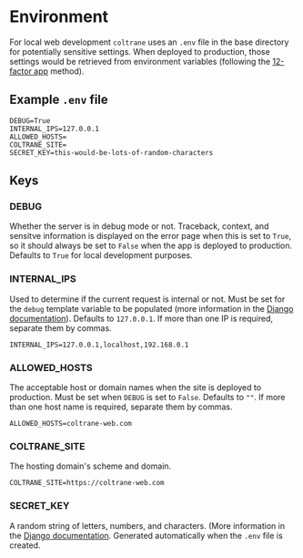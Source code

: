 # Environment

For local web development `coltrane` uses an `.env` file in the base directory for potentially sensitive settings. When deployed to production, those settings would be retrieved from environment variables (following the [12-factor app](https://12factor.net/config) method).

## Example `.env` file

```shell
DEBUG=True
INTERNAL_IPS=127.0.0.1
ALLOWED_HOSTS=
COLTRANE_SITE=
SECRET_KEY=this-would-be-lots-of-random-characters
```

## Keys

### DEBUG

Whether the server is in debug mode or not. Traceback, context, and sensitve information is displayed on the error page when this is set to `True`, so it should always be set to `False` when the app is deployed to production. Defaults to `True` for local development purposes.

### INTERNAL_IPS

Used to determine if the current request is internal or not. Must be set for the `debug` template variable to be populated (more information in the [Django documentation](https://docs.djangoproject.com/en/stable/ref/settings/#internal-ips)). Defaults to `127.0.0.1`. If more than one IP is required, separate them by commas.

```shell
INTERNAL_IPS=127.0.0.1,localhost,192.168.0.1
```

### ALLOWED_HOSTS

The acceptable host or domain names when the site is deployed to production. Must be set when `DEBUG` is set to `False`. Defaults to `""`. If more than one host name is required, separate them by commas.

```shell
ALLOWED_HOSTS=coltrane-web.com
```

### COLTRANE_SITE

The hosting domain's scheme and domain.

```shell
COLTRANE_SITE=https://coltrane-web.com
```

### SECRET_KEY

A random string of letters, numbers, and characters. (More information in the [Django documentation](https://docs.djangoproject.com/en/stable/ref/settings/#std:setting-SECRET_KEY). Generated automatically when the `.env` file is created.
